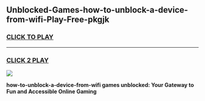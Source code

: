 
## Unblocked-Games-how-to-unblock-a-device-from-wifi-Play-Free-pkgjk
<h3>
<a href="https://premium76.site?title=how-to-unblock-a-device-from-wifi&ref=12A">CLICK TO PLAY</a></h3>
<hr>

<h3>
<a href="https://premium76.site?title=how-to-unblock-a-device-from-wifi&ref=12A">CLICK 2 PLAY</a>
  
</h3>

<a href="https://premium76.site?title=how-to-unblock-a-device-from-wifi&ref=12A"><img src="https://clearcache.store/games.png"></a>


**how-to-unblock-a-device-from-wifi games unblocked: Your Gateway to Fun and Accessible Online Gaming**

